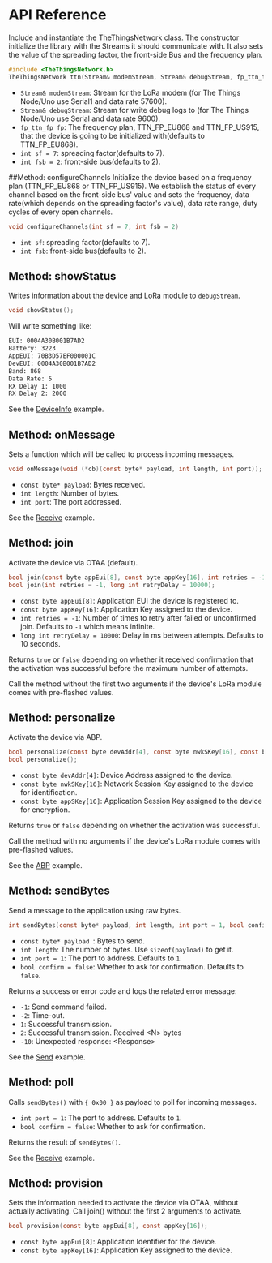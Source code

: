 # API Reference
Include and instantiate the TheThingsNetwork class. The constructor initialize the library with the Streams it should communicate with. It also sets the value of the spreading factor, the front-side Bus and the frequency plan.

```c
#include <TheThingsNetwork.h>
TheThingsNetwork ttn(Stream& modemStream, Stream& debugStream, fp_ttn_t fp = TTN_FP_EU868, int sf = 7, int fsb = 2);
```
- `Stream& modemStream`: Stream for the LoRa modem (for The Things Node/Uno use Serial1 and data rate 57600).
- `Stream& debugStream`: Stream for write debug logs to (for The Things Node/Uno use Serial and data rate 9600).
- `fp_ttn_fp fp`: The frequency plan, TTN_FP_EU868 and TTN_FP_US915, that the device is going to be initialized with(defaults to TTN_FP_EU868).
- `int sf = 7`: spreading factor(defaults to 7).
- `int fsb = 2`: front-side bus(defaults to 2).

##Method: configureChannels
Initialize the device based on a frequency plan (TTN_FP_EU868 or TTN_FP_US915). We establish the status of every channel based on the front-side bus' value and sets the frequency, data rate(which depends on the spreading factor's value), data rate range, duty cycles of every open channels.

```c
void configureChannels(int sf = 7, int fsb = 2)
```

- `int sf`: spreading factor(defaults to 7).
- `int fsb`: front-side bus(defaults to 2).

## Method: showStatus
Writes information about the device and LoRa module to `debugStream`.

```c
void showStatus();
```

Will write something like:

```bash
EUI: 0004A30B001B7AD2
Battery: 3223
AppEUI: 70B3D57EF000001C
DevEUI: 0004A30B001B7AD2
Band: 868
Data Rate: 5
RX Delay 1: 1000
RX Delay 2: 2000
```

See the [DeviceInfo](https://github.com/TheThingsNetwork/arduino-device-lib/blob/master/examples/DeviceInfo/DeviceInfo.ino) example.

## Method: onMessage
Sets a function which will be called to process incoming messages.

```c
void onMessage(void (*cb)(const byte* payload, int length, int port));
```

- `const byte* payload`: Bytes received.
- `int length`: Number of bytes.
- `int port`: The port addressed.

See the [Receive](https://github.com/TheThingsNetwork/arduino-device-lib/blob/master/examples/Receive/Receive.ino) example.

## Method: join
Activate the device via OTAA (default).

```c
bool join(const byte appEui[8], const byte appKey[16], int retries = -1, long int retryDelay = 10000);
bool join(int retries = -1, long int retryDelay = 10000);
```

- `const byte appEui[8]`: Application EUI the device is registered to.
- `const byte appKey[16]`: Application Key assigned to the device.
- `int retries = -1`: Number of times to retry after failed or unconfirmed join. Defaults to `-1` which means infinite.
- `long int retryDelay = 10000`: Delay in ms between attempts. Defaults to 10 seconds.

Returns `true` or `false` depending on whether it received confirmation that the activation was successful before the maximum number of attempts.

Call the method without the first two arguments if the device's LoRa module comes with pre-flashed values.

## Method: personalize
Activate the device via ABP.

```c
bool personalize(const byte devAddr[4], const byte nwkSKey[16], const byte appSKey[16]);
bool personalize();
```

- `const byte devAddr[4]`: Device Address assigned to the device.
- `const byte nwkSKey[16]`: Network Session Key assigned to the device for identification.
- `const byte appSKey[16]`: Application Session Key assigned to the device for encryption.

Returns `true` or `false` depending on whether the activation was successful.

Call the method with no arguments if the device's LoRa module comes with pre-flashed values.

See the [ABP](https://github.com/TheThingsNetwork/arduino-device-lib/blob/master/examples/ABP/ABP.ino) example.

## Method: sendBytes
Send a message to the application using raw bytes.

```c
int sendBytes(const byte* payload, int length, int port = 1, bool confirm = false);
```

- `const byte* payload `: Bytes to send.
- `int length`: The number of bytes. Use `sizeof(payload)` to get it.
- `int port = 1`: The port to address. Defaults to `1`.
- `bool confirm = false`: Whether to ask for confirmation. Defaults to `false`.

Returns a success or error code and logs the related error message: 

* `-1`: Send command failed.
* `-2`: Time-out.
* `1`: Successful transmission.
* `2`: Successful transmission. Received \<N> bytes
* `-10`: Unexpected response: \<Response> 

See the [Send](https://github.com/TheThingsNetwork/arduino-device-lib/blob/master/examples/Send/Send.ino) example.

## Method: poll
Calls `sendBytes()` with `{ 0x00 }` as payload to poll for incoming messages.

- `int port = 1`: The port to address. Defaults to `1`.
- `bool confirm = false`: Whether to ask for confirmation.

Returns the result of `sendBytes()`.

See the [Receive](https://github.com/TheThingsNetwork/arduino-device-lib/blob/master/examples/Receive/Receive.ino) example.

## Method: provision
Sets the information needed to activate the device via OTAA, without actually activating. Call join() without the first 2 arguments to activate.

```c
bool provision(const byte appEui[8], const appKey[16]);
```

- `const byte appEui[8]`: Application Identifier for the device.
- `const byte appKey[16]`: Application Key assigned to the device.
